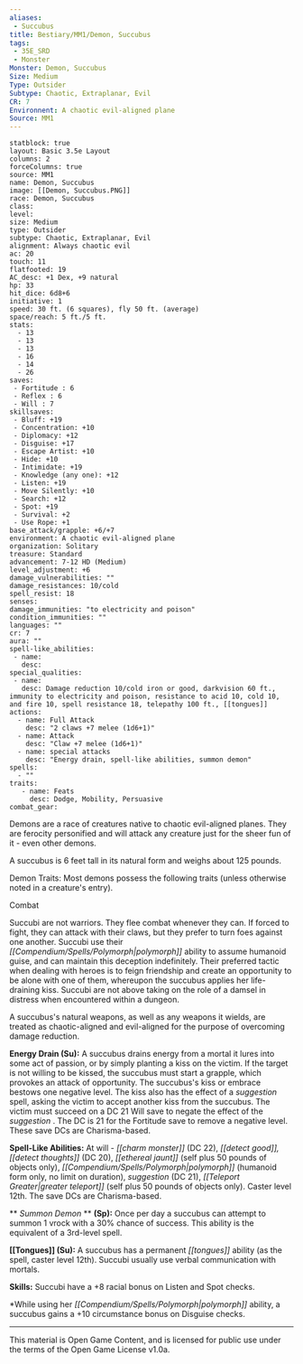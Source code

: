 ```yaml
---
aliases:
 - Succubus
title: Bestiary/MM1/Demon, Succubus
tags: 
 - 35E_SRD
 - Monster
Monster: Demon, Succubus
Size: Medium
Type: Outsider
Subtype: Chaotic, Extraplanar, Evil
CR: 7
Environnent: A chaotic evil-aligned plane
Source: MM1
---
```


```statblock
statblock: true
layout: Basic 3.5e Layout
columns: 2
forceColumns: true
source: MM1 
name: Demon, Succubus
image: [[Demon, Succubus.PNG]]
race: Demon, Succubus
class: 
level: 
size: Medium
type: Outsider
subtype: Chaotic, Extraplanar, Evil
alignment: Always chaotic evil
ac: 20
touch: 11
flatfooted: 19
AC_desc: +1 Dex, +9 natural
hp: 33
hit_dice: 6d8+6
initiative: 1
speed: 30 ft. (6 squares), fly 50 ft. (average)
space/reach: 5 ft./5 ft.
stats:
  - 13
  - 13
  - 13
  - 16
  - 14
  - 26
saves:
 - Fortitude : 6
 - Reflex : 6
 - Will : 7
skillsaves:
 - Bluff: +19
 - Concentration: +10
 - Diplomacy: +12
 - Disguise: +17
 - Escape Artist: +10
 - Hide: +10
 - Intimidate: +19
 - Knowledge (any one): +12
 - Listen: +19
 - Move Silently: +10
 - Search: +12
 - Spot: +19
 - Survival: +2
 - Use Rope: +1
base_attack/grapple: +6/+7
environment: A chaotic evil-aligned plane
organization: Solitary
treasure: Standard
advancement: 7-12 HD (Medium)
level_adjustment: +6
damage_vulnerabilities: ""
damage_resistances: 10/cold
spell_resist: 18
senses: 
damage_immunities: "to electricity and poison"
condition_immunities: ""
languages: ""
cr: 7
aura: ""
spell-like_abilities:
 - name: 
   desc: 
special_qualities:
 - name:
   desc: Damage reduction 10/cold iron or good, darkvision 60 ft., immunity to electricity and poison, resistance to acid 10, cold 10, and fire 10, spell resistance 18, telepathy 100 ft., [[tongues]]
actions:
  - name: Full Attack
    desc: "2 claws +7 melee (1d6+1)"
  - name: Attack
    desc: "Claw +7 melee (1d6+1)"
  - name: special attacks
    desc: "Energy drain, spell-like abilities, summon demon"
spells:
  - ""
traits:
   - name: Feats
     desc: Dodge, Mobility, Persuasive
combat_gear:  
```


Demons are a race of creatures native to chaotic evil-aligned planes. They are ferocity personified and will attack any creature just for the sheer fun of it - even other demons.

A succubus is 6 feet tall in its natural form and weighs about 125 pounds.

Demon Traits: Most demons possess the following traits (unless otherwise noted in a creature's entry).

Combat

Succubi are not warriors. They flee combat whenever they can. If forced to fight, they can attack with their claws, but they prefer to turn foes against one another. Succubi use their *[[Compendium/Spells/Polymorph|polymorph]]* ability to assume humanoid guise, and can maintain this deception indefinitely. Their preferred tactic when dealing with heroes is to feign friendship and create an opportunity to be alone with one of them, whereupon the succubus applies her life-draining kiss. Succubi are not above taking on the role of a damsel in distress when encountered within a dungeon.

A succubus's natural weapons, as well as any weapons it wields, are treated as chaotic-aligned and evil-aligned for the purpose of overcoming damage reduction.


**Energy Drain (Su):** A succubus drains energy from a mortal it lures into some act of passion, or by simply planting a kiss on the victim. If the target is not willing to be kissed, the succubus must start a grapple, which provokes an attack of opportunity. The succubus's kiss or embrace bestows one negative level. The kiss also has the effect of a *suggestion* spell, asking the victim to accept another kiss from the succubus. The victim must succeed on a DC 21 Will save to negate the effect of the *suggestion* . The DC is 21 for the Fortitude save to remove a negative level. These save DCs are Charisma-based.


**Spell-Like Abilities:** At will - *[[charm monster]]* (DC 22), *[[detect good]], [[detect thoughts]]* (DC 20), *[[ethereal jaunt]]* (self plus 50 pounds of objects only), *[[Compendium/Spells/Polymorph|polymorph]]* (humanoid form only, no limit on duration), *suggestion* (DC 21), *[[Teleport Greater|greater teleport]]* (self plus 50 pounds of objects only). Caster level 12th. The save DCs are Charisma-based.


**
*Summon Demon* 
**
**(Sp):** Once per day a succubus can attempt to summon 1 vrock with a 30% chance of success. This ability is the equivalent of a 3rd-level spell.


**[[Tongues]] (Su):** A succubus has a permanent *[[tongues]]* ability (as the spell, caster level 12th). Succubi usually use verbal communication with mortals.


**Skills:** Succubi have a +8 racial bonus on Listen and Spot checks.

*While using her *[[Compendium/Spells/Polymorph|polymorph]]* ability, a succubus gains a +10 circumstance bonus on Disguise checks.

---

This material is Open Game Content, and is licensed for public use under the terms of the Open Game License v1.0a.
